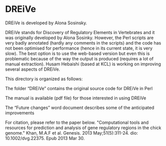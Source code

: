 # DREiVe

DREiVe is developed by Alona Sosinsky.

DREiVe stands for Discovery of Regulatory Elements in Vertebrates and it was originally developed by Alona Sosinky. However, the Perl scripts are very badly annotated (hardly any comments in the scripts) and the code has not been optimised for performance (hence in its current state, it is very slow). The best option is to use the web-based version but even this is problematic because of the way the output is produced (requires a lot of manual extraction).
Husam Hebaishi (based at KCL) is working on improving several aspects of DREiVe.

This directory is organized as follows:

The folder “DREiVe” contains the original source code for DREiVe in Perl

The manual is available (pdf file) for those interested in using DREiVe

The “Future changes” word document describes some of the anticipated improvements

For citation, please refer to the paper below.
"Computational tools and resources for prediction and analysis of gene regulatory regions in the chick genome."
Khan, M.A.F et al. Genesis. 2013 May;51(5):311-24. dio: 10.1002/dvg.22375. Epub 2013 Mar 30.

